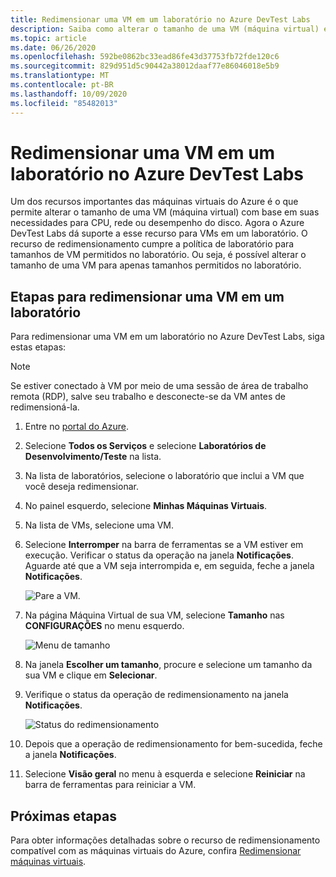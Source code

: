 ```yaml
---
title: Redimensionar uma VM em um laboratório no Azure DevTest Labs
description: Saiba como alterar o tamanho de uma VM (máquina virtual) em Azure DevTest Labs com base em suas necessidades de desempenho de CPU, rede ou disco.
ms.topic: article
ms.date: 06/26/2020
ms.openlocfilehash: 592be0862bc33ead86fe43d37753fb72fde120c6
ms.sourcegitcommit: 829d951d5c90442a38012daaf77e86046018e5b9
ms.translationtype: MT
ms.contentlocale: pt-BR
ms.lasthandoff: 10/09/2020
ms.locfileid: "85482013"
---
```

# <a name="resize-a-vm-in-a-lab-in-azure-devtest-labs"></a>Redimensionar uma VM em um laboratório no Azure DevTest Labs
Um dos recursos importantes das máquinas virtuais do Azure é o que permite alterar o tamanho de uma VM (máquina virtual) com base em suas necessidades para CPU, rede ou desempenho do disco. Agora o Azure DevTest Labs dá suporte a esse recurso para VMs em um laboratório. O recurso de redimensionamento cumpre a política de laboratório para tamanhos de VM permitidos no laboratório. Ou seja, é possível alterar o tamanho de uma VM para apenas tamanhos permitidos no laboratório. 


## <a name="steps-to-resize-a-vm-in-a-lab"></a>Etapas para redimensionar uma VM em um laboratório 
Para redimensionar uma VM em um laboratório no Azure DevTest Labs, siga estas etapas: 

> [!NOTE]
> Se estiver conectado à VM por meio de uma sessão de área de trabalho remota (RDP), salve seu trabalho e desconecte-se da VM antes de redimensioná-la.

1. Entre no [portal do Azure](https://portal.azure.com).
2. Selecione **Todos os Serviços** e selecione **Laboratórios de Desenvolvimento/Teste** na lista.
3. Na lista de laboratórios, selecione o laboratório que inclui a VM que você deseja redimensionar.  
4. No painel esquerdo, selecione **Minhas Máquinas Virtuais**. 
5. Na lista de VMs, selecione uma VM.
6. Selecione **Interromper** na barra de ferramentas se a VM estiver em execução. Verificar o status da operação na janela **Notificações**. Aguarde até que a VM seja interrompida e, em seguida, feche a janela **Notificações**. 

    ![Pare a VM.](media/devtest-lab-resize-vm/stop-vm.png)
1. Na página Máquina Virtual de sua VM, selecione **Tamanho** nas **CONFIGURAÇÕES** no menu esquerdo.

    ![Menu de tamanho](media/devtest-lab-resize-vm/size-menu.png)
1. Na janela **Escolher um tamanho**, procure e selecione um tamanho da sua VM e clique em **Selecionar**.     
1. Verifique o status da operação de redimensionamento na janela **Notificações**.

    ![Status do redimensionamento](media/devtest-lab-resize-vm/resize-status.png)
10. Depois que a operação de redimensionamento for bem-sucedida, feche a janela **Notificações**. 
11. Selecione **Visão geral** no menu à esquerda e selecione **Reiniciar** na barra de ferramentas para reiniciar a VM. 

## <a name="next-steps"></a>Próximas etapas
Para obter informações detalhadas sobre o recurso de redimensionamento compatível com as máquinas virtuais do Azure, confira [Redimensionar máquinas virtuais](https://azure.microsoft.com/blog/resize-virtual-machines/).


